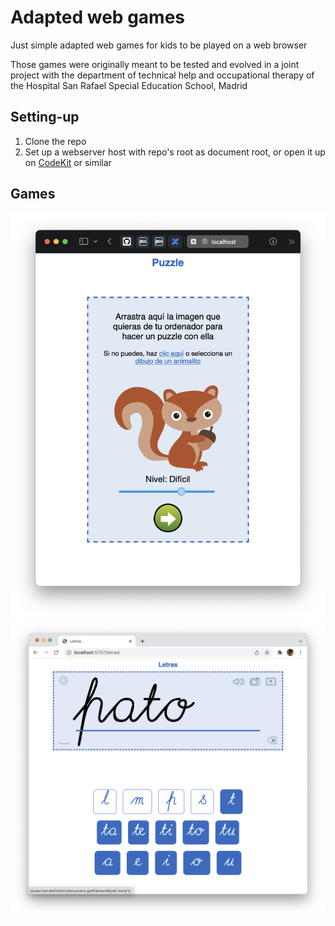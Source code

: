 # Adapted web games
Just simple adapted web games for kids to be played on a web browser

Those games were originally meant to be tested and evolved in a joint project with the department of technical help and occupational therapy of the Hospital San Rafael Special Education School, Madrid

## Setting-up
1. Clone the repo
2. Set up a webserver host with repo's root as document root, or open it up on [CodeKit](https://codekitapp.com) or similar

## Games

![Puzzle game](./img/puzzle-thumb.png)
![Letras game](./img/letras-thumb.png)